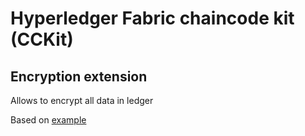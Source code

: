 # Hyperledger Fabric chaincode kit (CCKit)

## Encryption extension

Allows to encrypt all data in ledger


Based on [example](https://github.com/hyperledger/fabric/tree/master/examples/chaincode/go/enccc_example)



